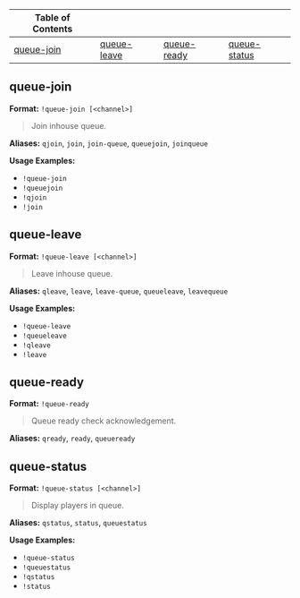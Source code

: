 
|Table of Contents| | | |
|--|--|--|--|
|[queue-join](#queue-join)|[queue-leave](#queue-leave)|[queue-ready](#queue-ready)|[queue-status](#queue-status)|



## queue-join

**Format:** `!queue-join [<channel>]`

> Join inhouse queue.

**Aliases:** `qjoin`, `join`, `join-queue`, `queuejoin`, `joinqueue`

**Usage Examples:**
* `!queue-join`
* `!queuejoin`
* `!qjoin`
* `!join`
 
 
## queue-leave

**Format:** `!queue-leave [<channel>]`

> Leave inhouse queue.

**Aliases:** `qleave`, `leave`, `leave-queue`, `queueleave`, `leavequeue`

**Usage Examples:**
* `!queue-leave`
* `!queueleave`
* `!qleave`
* `!leave`
 
 
## queue-ready

**Format:** `!queue-ready`

> Queue ready check acknowledgement.

**Aliases:** `qready`, `ready`, `queueready`

 
## queue-status

**Format:** `!queue-status [<channel>]`

> Display players in queue.

**Aliases:** `qstatus`, `status`, `queuestatus`

**Usage Examples:**
* `!queue-status`
* `!queuestatus`
* `!qstatus`
* `!status`
 
 